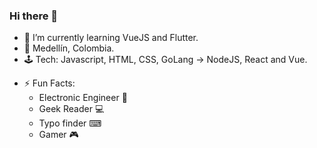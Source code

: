 ### Hi there 👋

- 🌱 I’m currently learning VueJS and Flutter.
- 🏡 Medellín, Colombia.
- 🕹 Tech: Javascript, HTML, CSS, GoLang -> NodeJS, React and Vue.
* ⚡ Fun Facts:
  * Electronic Engineer 🤖
  * Geek Reader :computer: 
  * Typo finder ⌨  
  * Gamer :video_game:

